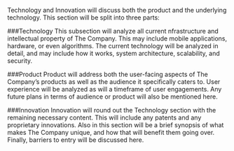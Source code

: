Technology and Innovation will discuss both the product and the underlying technology. This section will be split into three parts:

###Technology
This subsection will analyze all current nfrastructure and intellectual property of The Company. This may include mobile applications, hardware, or even algorithms. The current technology will be analyzed in detail, and may include how it works, system architecture, scalability, and security.

###Product
Product will address both the user-facing aspects of The Company’s products as well as the audience it specifically caters to. User experience will be analyzed as will a timeframe of user engagements. Any future plans in terms of audience or product will also be mentioned here.

###Innovation
Innovation will round out the Technology section with the remaining necessary content. This will include any patents and any proprietary innovations. Also in this section will be a brief synopsis of what makes The Company unique, and how that will benefit them going over. Finally, barriers to entry will be discussed here.
